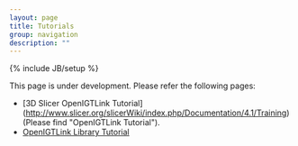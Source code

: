 ```yaml
---
layout: page
title: Tutorials
group: navigation
description: ""
---
```

{% include JB/setup %}

This page is under development. Please refer the following pages:

* [3D Slicer OpenIGTLink Tutorial] (http://www.slicer.org/slicerWiki/index.php/Documentation/4.1/Training) (Please find "OpenIGTLink Tutorial").
* [OpenIGTLink Library Tutorial](http://www.na-mic.org/Wiki/index.php/OpenIGTLink/Library/Tutorial)
